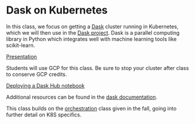 # Dask on Kubernetes

In this class, we focus on getting a [Dask](https://docs.dask.org/en/latest/) cluster running in Kubernetes, which we will then use in the [Dask project](https://supaerodatascience.github.io/OBD/2_6_project.html). Dask is a parallel computing library in Python which integrates well with machine learning tools like scikit-learn.

[Presentation](https://supaerodatascience.github.io/OBD/lectures/2_3_kubernetes.html#/)

Students will use GCP for this class. Be sure to stop your cluster after class to conserve GCP credits.

[Deploying a Dask Hub notebook](https://github.com/SupaeroDataScience/OBD/blob/master/notebooks/Kubernetes_Daskhub.ipynb)

Additional resources can be found in the [dask documentation](https://docs.dask.org/en/latest/setup/kubernetes.html).

This class builds on the
[orchestration](https://supaerodatascience.github.io/OBD/1_4_orchestration.html)
class given in the fall, going into further detail on K8S specifics.
